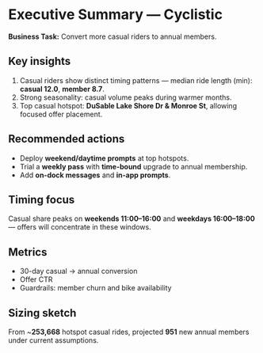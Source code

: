 # Executive Summary — Cyclistic

**Business Task:** Convert more casual riders to annual members.

## Key insights
1. Casual riders show distinct timing patterns — median ride length (min): **casual 12.0**, **member 8.7**.
2. Strong seasonality: casual volume peaks during warmer months.
3. Top casual hotspot: **DuSable Lake Shore Dr & Monroe St**, allowing focused offer placement.

## Recommended actions
- Deploy **weekend/daytime prompts** at top hotspots.
- Trial a **weekly pass** with **time-bound** upgrade to annual membership.
- Add **on-dock messages** and **in-app prompts**.

## Timing focus
Casual share peaks on **weekends 11:00–16:00** and **weekdays 16:00–18:00** — offers will concentrate in these windows.

## Metrics
- 30-day casual → annual conversion  
- Offer CTR  
- Guardrails: member churn and bike availability

## Sizing sketch
From ~**253,668** hotspot casual rides, projected **951** new annual members under current assumptions.